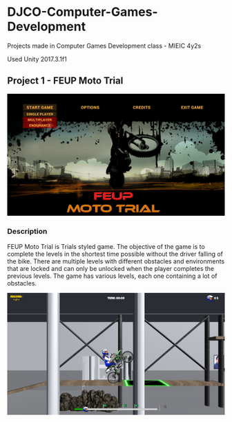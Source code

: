 # DJCO-Computer-Games-Development
Projects made in Computer Games Development class - MIEIC 4y2s

Used Unity 2017.3.1f1

## Project 1 - FEUP Moto Trial
![](Images/feup_moto_trial.png)

### Description
FEUP Moto Trial is Trials styled game. The objective of the game is to complete the levels in the shortest time possible without the driver falling of the bike. There are multiple levels with different obstacles and environments that are locked and can only be unlocked when the player completes the previous levels.
The game has various levels, each one containing a lot of obstacles.

![](Images/feup_moto_trial%20gameplay.png)

